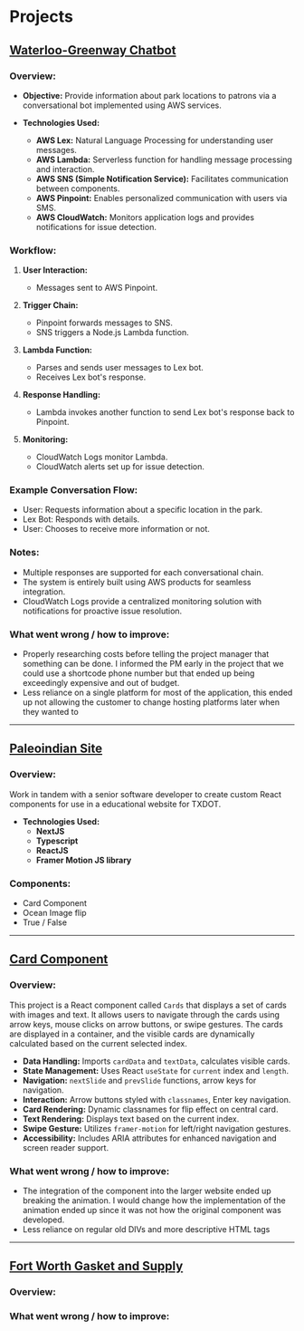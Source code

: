 # Projects

## [Waterloo-Greenway Chatbot](https://waterloogreenway.org/)

### Overview:

- **Objective:** Provide information about park locations to patrons via a conversational bot implemented using AWS services.

- **Technologies Used:**
  - **AWS Lex:** Natural Language Processing for understanding user messages.
  - **AWS Lambda:** Serverless function for handling message processing and interaction.
  - **AWS SNS (Simple Notification Service):** Facilitates communication between components.
  - **AWS Pinpoint:** Enables personalized communication with users via SMS.
  - **AWS CloudWatch:** Monitors application logs and provides notifications for issue detection.
  
### Workflow:

1. **User Interaction:**
   - Messages sent to AWS Pinpoint.

2. **Trigger Chain:**
   - Pinpoint forwards messages to SNS.
   - SNS triggers a Node.js Lambda function.

3. **Lambda Function:**
   - Parses and sends user messages to Lex bot.
   - Receives Lex bot's response.

4. **Response Handling:**
   - Lambda invokes another function to send Lex bot's response back to Pinpoint.

5. **Monitoring:**
   - CloudWatch Logs monitor Lambda.
   - CloudWatch alerts set up for issue detection.


### Example Conversation Flow:

   - User: Requests information about a specific location in the park.
   - Lex Bot: Responds with details.
   - User: Chooses to receive more information or not.

### Notes:

   - Multiple responses are supported for each conversational chain.
   - The system is entirely built using AWS products for seamless integration.
   - CloudWatch Logs provide a centralized monitoring solution with notifications for proactive issue resolution.

### What went wrong / how to improve:

   - Properly researching costs before telling the project manager that something can be done. I informed the PM early in the project that we could use a shortcode phone number but that ended up being exceedingly expensive and out of budget.
   - Less reliance on a single platform for most of the application, this ended up not allowing the customer to change hosting platforms later when they wanted to

---

## [Paleoindian Site](https://paleoindian-site.vercel.app/)

### Overview:

Work in tandem with a senior software developer to create custom React components for use in a educational website for TXDOT.

- **Technologies Used:**
   - **NextJS**
   - **Typescript**
   - **ReactJS**
   - **Framer Motion JS library**

### Components:
   - Card Component
   - Ocean Image flip
   - True / False

---

## [Card Component](https://cards-two-ashy.vercel.app/)

### Overview:

This project is a React component called `Cards` that displays a set of cards with images and text. It allows users to navigate through the cards using arrow keys, mouse clicks on arrow buttons, or swipe gestures. The cards are displayed in a container, and the visible cards are dynamically calculated based on the current selected index.

- **Data Handling:** Imports `cardData` and `textData`, calculates visible cards.
- **State Management:** Uses React `useState` for `current` index and `length`.
- **Navigation:** `nextSlide` and `prevSlide` functions, arrow keys for navigation.
- **Interaction:** Arrow buttons styled with `classnames`, Enter key navigation.
- **Card Rendering:** Dynamic classnames for flip effect on central card.
- **Text Rendering:** Displays text based on the current index.
- **Swipe Gesture:** Utilizes `framer-motion` for left/right navigation gestures.
- **Accessibility:** Includes ARIA attributes for enhanced navigation and screen reader support.


### What went wrong / how to improve:

   - The integration of the component into the larger website ended up breaking the animation. I would change how the implementation of the animation ended up since it was not how the original component was developed.
   - Less reliance on regular old DIVs and more descriptive HTML tags

---

## [Fort Worth Gasket and Supply](https://www.fortworthgasket.com/)

### Overview:



### What went wrong / how to improve:
